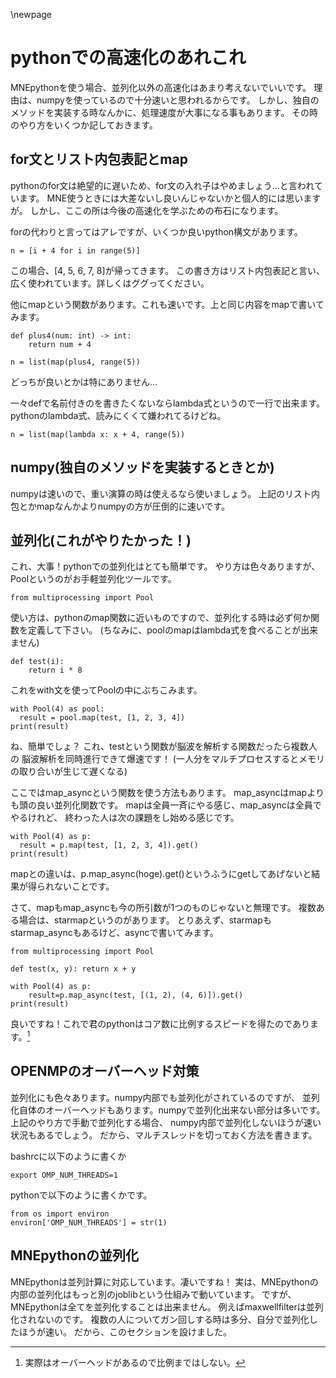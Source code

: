 \newpage
# pythonでの高速化のあれこれ
MNEpythonを使う場合、並列化以外の高速化はあまり考えないでいいです。
理由は、numpyを使っているので十分速いと思われるからです。
しかし、独自のメソッドを実装する時なんかに、処理速度が大事になる事もあります。
その時のやり方をいくつか記しておきます。

## for文とリスト内包表記とmap

pythonのfor文は絶望的に遅いため、for文の入れ子はやめましょう…と言われています。
MNE使うときには大差ないし良いんじゃないかと個人的には思いますが。
しかし、ここの所は今後の高速化を学ぶための布石になります。

forの代わりと言ってはアレですが、いくつか良いpython構文があります。

```{frame=single}
n = [i + 4 for i in range(5)]
```

この場合、[4, 5, 6, 7, 8]が帰ってきます。
この書き方はリスト内包表記と言い、広く使われています。詳しくはググってください。

他にmapという関数があります。これも速いです。上と同じ内容をmapで書いてみます。

```{frame=single}
def plus4(num: int) -> int:
    return num + 4

n = list(map(plus4, range(5))
```
どっちが良いとかは特にありません...

一々defで名前付きのを書きたくないならlambda式というので一行で出来ます。
pythonのlambda式、読みにくくて嫌われてるけどね。

```{frame=single}
n = list(map(lambda x: x + 4, range(5))
```

## numpy(独自のメソッドを実装するときとか)

numpyは速いので、重い演算の時は使えるなら使いましょう。
上記のリスト内包とかmapなんかよりnumpyの方が圧倒的に速いです。

## 並列化(これがやりたかった！)

これ、大事！pythonでの並列化はとても簡単です。
やり方は色々ありますが、Poolというのがお手軽並列化ツールです。

```{frame=single}
from multiprocessing import Pool
```

使い方は、pythonのmap関数に近いものですので、並列化する時は必ず何か関数を定義して下さい。
(ちなみに、poolのmapはlambda式を食べることが出来ません)

```{.python frame=single}
def test(i):
    return i * 8
```

これをwith文を使ってPoolの中にぶちこみます。

```{frame=single}
with Pool(4) as pool:
  result = pool.map(test, [1, 2, 3, 4])
print(result)
```
ね、簡単でしょ？
これ、testという関数が脳波を解析する関数だったら複数人の
脳波解析を同時進行できて爆速です！
(一人分をマルチプロセスするとメモリの取り合いが生じて遅くなる)

ここではmap_asyncという関数を使う方法もあります。
map_asyncはmapよりも頭の良い並列化関数です。
mapは全員一斉にやる感じ、map_asyncは全員でやるけれど、
終わった人は次の課題をし始める感じです。

```{frame=single}
with Pool(4) as p:
  result = p.map(test, [1, 2, 3, 4]).get()
print(result)
```

mapとの違いは、p.map_async(hoge).get()というふうにgetしてあげないと結果が得られないことです。

さて、mapもmap_asyncも今の所引数が1つのものじゃないと無理です。
複数ある場合は、starmapというのがあります。
とりあえず、starmapもstarmap_asyncもあるけど、asyncで書いてみます。

```{frame=single}
from multiprocessing import Pool

def test(x, y): return x + y

with Pool(4) as p:
    result=p.map_async(test, [(1, 2), (4, 6)]).get()
print(result)
```

良いですね！これで君のpythonはコア数に比例するスピードを得たのであります。[^pymulti]

[^pymulti]: 実際はオーバーヘッドがあるので比例まではしない。

## OPENMPのオーバーヘッド対策
並列化にも色々あります。numpy内部でも並列化がされているのですが、
並列化自体のオーバーヘッドもあります。numpyで並列化出来ない部分は多いです。
上記のやり方で手動で並列化する場合、
numpy内部で並列化しないほうが速い状況もあるでしょう。
だから、マルチスレッドを切っておく方法を書きます。

bashrcに以下のように書くか

```{frame=single}
export OMP_NUM_THREADS=1
```

pythonで以下のように書くかです。

```{frame=single}
from os import environ
environ['OMP_NUM_THREADS'] = str(1)
```

## MNEpythonの並列化
MNEpythonは並列計算に対応しています。凄いですね！
実は、MNEpythonの内部の並列化はもっと別のjoblibという仕組みで動いています。
ですが、MNEpythonは全てを並列化することは出来ません。
例えばmaxwellfilterは並列化されないのです。
複数の人についてガン回しする時は多分、自分で並列化したほうが速い。
だから、このセクションを設けました。
